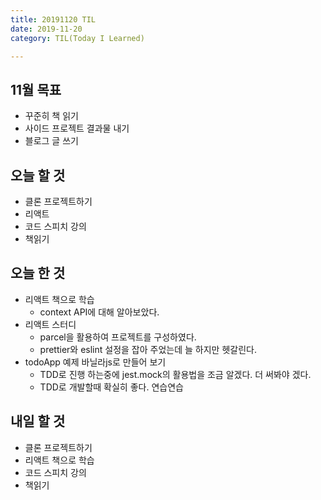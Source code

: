 ```yaml
---
title: 20191120 TIL
date: 2019-11-20
category: TIL(Today I Learned)

---
```


## 11월 목표

- 꾸준히 책 읽기
- 사이드 프로젝트 결과물 내기
- 블로그 글 쓰기

## 오늘 할 것

- 클론 프로젝트하기
- 리액트
- 코드 스피치 강의
- 책읽기


## 오늘 한 것

- 리액트 책으로 학습
  - context API에 대해 알아보았다.
- 리액트 스터디
  - parcel을 활용하여 프로젝트를 구성하였다.
  - prettier와 eslint 설정을 잡아 주었는데 늘 하지만 헷갈린다.
- todoApp 예제 바닐라js로 만들어 보기
  - TDD로 진행 하는중에 jest.mock의 활용법을 조금 알겠다. 더 써봐야 겠다.
  - TDD로 개발할때 확실히 좋다. 연습연습

## 내일 할 것

- 클론 프로젝트하기
- 리액트 책으로 학습
- 코드 스피치 강의
- 책읽기
